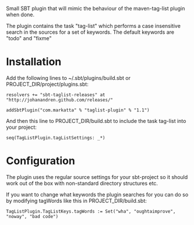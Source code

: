 Small SBT plugin that will mimic the behaviour of the maven-tag-list plugin when done.


The plugin contains the task "tag-list" which performs a case insensitive search in the sources 
for a set of keywords. The default keywords are "todo" and "fixme"

# Installation

Add the following lines to ~/.sbt/plugins/build.sbt or PROJECT_DIR/project/plugins.sbt:

    resolvers += "sbt-taglist-releases" at "http://johanandren.github.com/releases/"

    addSbtPlugin("com.markatta" % "taglist-plugin" % "1.1")


And then this line to PROJECT_DIR/build.sbt to include the task tag-list into your project:

    seq(TagListPlugin.tagListSettings: _*)


# Configuration
The plugin uses the regular source settings for your sbt-project so it should work out of the box with non-standard directory structures etc. 

If you want to change what keywords the plugin searches for you can do so by modifying tagWords like this in PROJECT_DIR/build.sbt:

    TagListPlugin.TagListKeys.tagWords := Set("wha", "oughtaimprove", "noway", "bad code")

